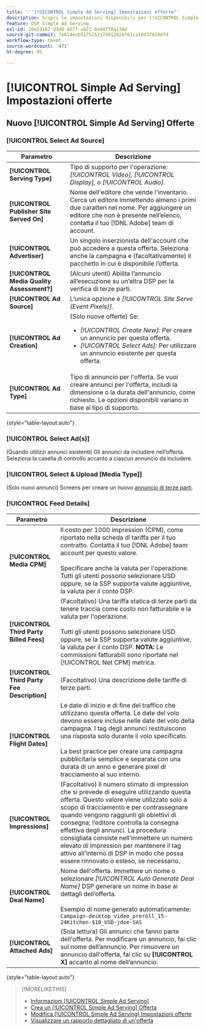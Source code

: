 ```yaml
---
title: '''[!UICONTROL Simple Ad Serving] Impostazioni offerte"'
description: Scopri le impostazioni disponibili per [!UICONTROL Simple Ad Serving] offerte.
feature: DSP Simple Ad Serving
exl-id: 20e23182-d3d0-457f-a821-0ad4770a138d
source-git-commit: 7e614ecb517515217d812926f61ca10437820efd
workflow-type: tm+mt
source-wordcount: '471'
ht-degree: 0%

---
```


# [!UICONTROL Simple Ad Serving] Impostazioni offerte

## Nuovo [!UICONTROL Simple Ad Serving] Offerte

### [!UICONTROL Select Ad Source]

| Parametro | Descrizione |
|-----------|-------------|
| **[!UICONTROL Serving Type]** | Tipo di supporto per l&#39;operazione: *[!UICONTROL Video],* *[!UICONTROL Display],* o *[!UICONTROL Audio].* |
| **[!UICONTROL Publisher Site Served On]** | Nome dell&#39;editore che vende l&#39;inventario. Cerca un editore immettendo almeno i primi due caratteri nel nome. Per aggiungere un editore che non è presente nell’elenco, contatta il tuo [!DNL Adobe] team di account. |
| **[!UICONTROL Advertiser]** | Un singolo inserzionista dell&#39;account che può accedere a questa offerta. Seleziona anche la campagna e (facoltativamente) il pacchetto in cui è disponibile l’offerta. |
| **[!UICONTROL Media Quality Assessment?]** | (Alcuni utenti) Abilita l’annuncio all’esecuzione su un’altra DSP per la verifica di terze parti. <!-- Who can select this? It's disabled for me. Need to see if there are additional fields when this is enabled. --> |
| **[!UICONTROL Ad Source]** | L’unica opzione è *[!UICONTROL Site Serve (Event Pixels)]*. |
| **[!UICONTROL Ad Creation]** | (Solo nuove offerte) Se:<ul><li>*[!UICONTROL Create New]:* Per creare un annuncio per questa offerta.</li><li>*[!UICONTROL Select Ads]:* Per utilizzare un annuncio esistente per questa offerta.</li></ul> |
| **[!UICONTROL Ad Type]** | Tipo di annuncio per l&#39;offerta. Se vuoi creare annunci per l&#39;offerta, includi la dimensione o la durata dell&#39;annuncio, come richiesto. Le opzioni disponibili variano in base al tipo di supporto. |

{style=&quot;table-layout:auto&quot;}

### [!UICONTROL Select Ad(s)]

(Quando utilizzi annunci esistenti) Gli annunci da includere nell’offerta. Seleziona la casella di controllo accanto a ciascun annuncio da includere.

### [!UICONTROL Select & Upload [Media Type]]

(Solo nuovi annunci) Screens per creare un nuovo [annuncio di terze parti](/help/dsp/campaign-management/ads/ad-create-multiple.md).

### [!UICONTROL Feed Details]

| Parametro | Descrizione |
|-----------|-------------|
| **[!UICONTROL Media CPM]** | Il costo per 1000 impression (CPM), come riportato nella scheda di tariffa per il tuo contratto. Contatta il tuo [!DNL Adobe] team account per questo valore. <br><br>Specificare anche la valuta per l&#39;operazione. Tutti gli utenti possono selezionare USD oppure, se la SSP supporta valute aggiuntive, la valuta per il conto DSP. |
| **[!UICONTROL Third Party Billed Fees]** | (Facoltativo) Una tariffa statica di terze parti da tenere traccia come costo non fatturabile e la valuta per l&#39;operazione.<br><br>Tutti gli utenti possono selezionare USD oppure, se la SSP supporta valute aggiuntive, la valuta per il conto DSP. **NOTA:** Le commissioni fatturabili sono riportate nel [!UICONTROL Net CPM] metrica. |
| **[!UICONTROL Third Party Fee Description]** | (Facoltativo) Una descrizione delle tariffe di terze parti. |
| **[!UICONTROL Flight Dates]** | Le date di inizio e di fine del traffico che utilizzano questa offerta. Le date del volo devono essere incluse nelle date del volo della campagna. I tag degli annunci restituiscono una risposta solo durante il volo specificato.<br><br> La best practice per creare una campagna pubblicitaria semplice e separata con una durata di un anno e generare pixel di tracciamento al suo interno. |
| **[!UICONTROL Impressions]** | (Facoltativo) Il numero stimato di impression che si prevede di eseguire utilizzando questa offerta. Questo valore viene utilizzato solo a scopo di tracciamento e per contrassegnare quando vengono raggiunti gli obiettivi di consegna; l’editore controlla la consegna effettiva degli annunci. La procedura consigliata consiste nell’immettere un numero elevato di impression per mantenere il tag attivo all’interno di DSP in modo che possa essere rinnovato o esteso, se necessario. |
| **[!UICONTROL Deal Name]** | Nome dell&#39;offerta. Immettere un nome o selezionare *[!UICONTROL Auto Generate Deal Name]* DSP generare un nome in base ai dettagli dell’offerta.<br><br>Esempio di nome generato automaticamente: `Campaign-desktop_video_preroll_15-24Kitchen-$10_USD-jdoe-SAS` |
| **[!UICONTROL Attached Ads]** | (Sola lettura) Gli annunci che fanno parte dell&#39;offerta. Per modificare un annuncio, fai clic sul nome dell’annuncio. Per rimuovere un annuncio dall&#39;offerta, fai clic su **[!UICONTROL X]** accanto al nome dell’annuncio. |

{style=&quot;table-layout:auto&quot;}

<!-- 
## Existing Simple Ad Serving Deals

Changes aren't applied retroactively.
-->

<!-- completely different settings layout, so need a separate section for them -->

<!-- From Abhinav: Editable fields are Name, Start & End date, Impressions & CPM. Changes are not applied retroactively.

But I see:

| Parameter | Description |
|-----------|-------------|

| **[!UICONTROL Are you using Deal ID?] | (Read-only) Whether the deal was set up as a [!UICONTROL Deal ID] (*[!DNL Yes]*)  or a [!UICONTROL Simple Ad Serving] deal (*[!DNL No]*). |
| **[!UICONTROL Inventory Type] | (Read-only) The inventory type for the deal. |
| **[!UICONTROL Feed Name] | The name of the [!UICONTROL Simple Ad Serving] deal. |
| **[!UICONTROL Publisher Ad Server] | (Read-only)  |
| **[!UICONTROL Publisher maximum ad length] | The maximum length of the ad, per the publisher. |
| **[!UICONTROL Publisher minimum ad length] | The minimum length of the ad, per the publisher. |
| **[!UICONTROL Fill Type] | (Read-only)  |
| **[!UICONTROL Contracted CPM] | This field is required if billing through TubeMogul, but enter your CPM in this field to track your actual spend. |
| **[!UICONTROL 3rd party technology CPM] | (Optional)  |
| **[!UICONTROL Planned Flight Dates] | The beginning and end dates for the deal flight. These dates don't control ad delivery but are used to track delivery pacing. **THIS IS CONTRARY TO WHAT THE NEW DEAL SETTINGS ABOVE, FROM ABHINAV, SAY**> |
| **[!UICONTROL Target Impressions] | (Optional) The estimated number of impressions you expect to run using this deal. This value is used for tracking purposes only and to flag when delivery goals are met; the publisher controls actual ad delivery. The best practice is to enter a high number of impressions to keep the tag active within DSP so it can be renewed or extended if needed. |
 -->

>[!MORELIKETHIS]
>
>* [Informazioni [!UICONTROL Simple Ad Serving]](simple-deal-about.md)
>* [Crea un [!UICONTROL Simple Ad Serving] Offerta](simple-deal-create.md)
>* [Modifica [!UICONTROL Simple Ad Serving] Impostazioni offerte](simple-deal-edit.md)
>* [Visualizzare un rapporto dettagliato di un&#39;offerta](/help/dsp/inventory/deal-view-report.md)


<!-- add back when reimplemented:
>* [View Event-Tracking Pixels for a [!UICONTROL Simple Ad Serving] Deal](simple-deal-show-pixels.md)
-->
